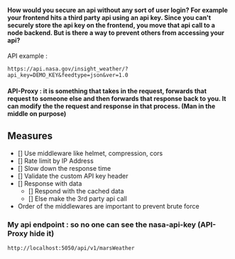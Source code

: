 #### How would you secure an api without any sort of user login? For example your frontend hits a third party api using an api key. Since you can't securely store the api key on the frontend, you move that api call to a node backend. But is there a way to prevent others from accessing your api?

API example :
```
https://api.nasa.gov/insight_weather/?api_key=DEMO_KEY&feedtype=json&ver=1.0
```

#### API-Proxy : it is something that takes in the request, forwards that request to someone else and then forwards that response back to you. It can modify the the request and response in that process. (Man in the middle on purpose)

## Measures

* [] Use middleware like helmet, compression, cors
* [] Rate limit by IP Address
* [] Slow down the response time
* [] Validate the custom API key header
* [] Response with data
  * [] Respond with the cached data
  * [] Else make the 3rd party api call
* Order of the middlewares are important to prevent brute force 

### My api endpoint : so no one can see the nasa-api-key (API-Proxy hide it)
```
http://localhost:5050/api/v1/marsWeather
```
